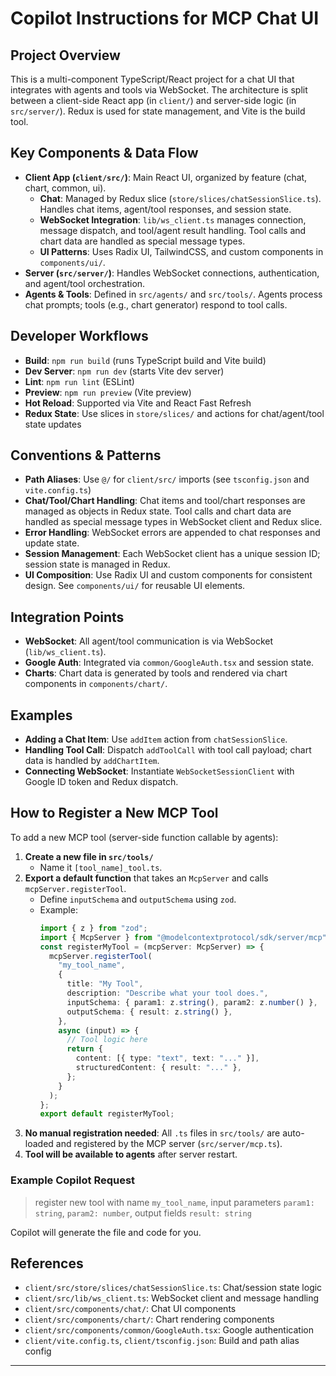 # Copilot Instructions for MCP Chat UI

## Project Overview

This is a multi-component TypeScript/React project for a chat UI that integrates with agents and tools via WebSocket. The architecture is split between a client-side React app (in `client/`) and server-side logic (in `src/server/`). Redux is used for state management, and Vite is the build tool.

## Key Components & Data Flow

- **Client App (`client/src/`)**: Main React UI, organized by feature (chat, chart, common, ui).
  - **Chat**: Managed by Redux slice (`store/slices/chatSessionSlice.ts`). Handles chat items, agent/tool responses, and session state.
  - **WebSocket Integration**: `lib/ws_client.ts` manages connection, message dispatch, and tool/agent result handling. Tool calls and chart data are handled as special message types.
  - **UI Patterns**: Uses Radix UI, TailwindCSS, and custom components in `components/ui/`.
- **Server (`src/server/`)**: Handles WebSocket connections, authentication, and agent/tool orchestration.
- **Agents & Tools**: Defined in `src/agents/` and `src/tools/`. Agents process chat prompts; tools (e.g., chart generator) respond to tool calls.

## Developer Workflows

- **Build**: `npm run build` (runs TypeScript build and Vite build)
- **Dev Server**: `npm run dev` (starts Vite dev server)
- **Lint**: `npm run lint` (ESLint)
- **Preview**: `npm run preview` (Vite preview)
- **Hot Reload**: Supported via Vite and React Fast Refresh
- **Redux State**: Use slices in `store/slices/` and actions for chat/agent/tool state updates

## Conventions & Patterns

- **Path Aliases**: Use `@/` for `client/src/` imports (see `tsconfig.json` and `vite.config.ts`)
- **Chat/Tool/Chart Handling**: Chat items and tool/chart responses are managed as objects in Redux state. Tool calls and chart data are handled as special message types in WebSocket client and Redux slice.
- **Error Handling**: WebSocket errors are appended to chat responses and update state.
- **Session Management**: Each WebSocket client has a unique session ID; session state is managed in Redux.
- **UI Composition**: Use Radix UI and custom components for consistent design. See `components/ui/` for reusable UI elements.

## Integration Points

- **WebSocket**: All agent/tool communication is via WebSocket (`lib/ws_client.ts`).
- **Google Auth**: Integrated via `common/GoogleAuth.tsx` and session state.
- **Charts**: Chart data is generated by tools and rendered via chart components in `components/chart/`.

## Examples

- **Adding a Chat Item**: Use `addItem` action from `chatSessionSlice`.
- **Handling Tool Call**: Dispatch `addToolCall` with tool call payload; chart data is handled by `addChartItem`.
- **Connecting WebSocket**: Instantiate `WebSocketSessionClient` with Google ID token and Redux dispatch.

## How to Register a New MCP Tool

To add a new MCP tool (server-side function callable by agents):

1. **Create a new file in `src/tools/`**
   - Name it `[tool_name]_tool.ts`.
2. **Export a default function** that takes an `McpServer` and calls `mcpServer.registerTool`.
   - Define `inputSchema` and `outputSchema` using `zod`.
   - Example:
     ```ts
     import { z } from "zod";
     import { McpServer } from "@modelcontextprotocol/sdk/server/mcp";
     const registerMyTool = (mcpServer: McpServer) => {
       mcpServer.registerTool(
         "my_tool_name",
         {
           title: "My Tool",
           description: "Describe what your tool does.",
           inputSchema: { param1: z.string(), param2: z.number() },
           outputSchema: { result: z.string() },
         },
         async (input) => {
           // Tool logic here
           return {
             content: [{ type: "text", text: "..." }],
             structuredContent: { result: "..." },
           };
         }
       );
     };
     export default registerMyTool;
     ```
3. **No manual registration needed**: All `.ts` files in `src/tools/` are auto-loaded and registered by the MCP server (`src/server/mcp.ts`).
4. **Tool will be available to agents** after server restart.

### Example Copilot Request

> register new tool with name `my_tool_name`, input parameters `param1: string`, `param2: number`, output fields `result: string`

Copilot will generate the file and code for you.

## References

- `client/src/store/slices/chatSessionSlice.ts`: Chat/session state logic
- `client/src/lib/ws_client.ts`: WebSocket client and message handling
- `client/src/components/chat/`: Chat UI components
- `client/src/components/chart/`: Chart rendering components
- `client/src/components/common/GoogleAuth.tsx`: Google authentication
- `client/vite.config.ts`, `client/tsconfig.json`: Build and path alias config

---
